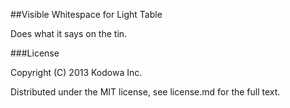 ##Visible Whitespace for Light Table

Does what it says on the tin.

###License

Copyright (C) 2013 Kodowa Inc.

Distributed under the MIT license, see license.md for the full text.
